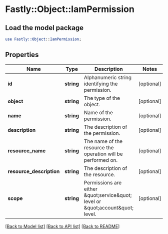# Fastly::Object::IamPermission

## Load the model package
```perl
use Fastly::Object::IamPermission;
```

## Properties
Name | Type | Description | Notes
------------ | ------------- | ------------- | -------------
**id** | **string** | Alphanumeric string identifying the permission. | [optional] 
**object** | **string** | The type of the object. | [optional] 
**name** | **string** | Name of the permission. | [optional] 
**description** | **string** | The description of the permission. | [optional] 
**resource_name** | **string** | The name of the resource the operation will be performed on. | [optional] 
**resource_description** | **string** | The description of the resource. | [optional] 
**scope** | **string** | Permissions are either \&quot;service\&quot; level or \&quot;account\&quot; level. | [optional] 

[[Back to Model list]](../README.md#documentation-for-models) [[Back to API list]](../README.md#documentation-for-api-endpoints) [[Back to README]](../README.md)


